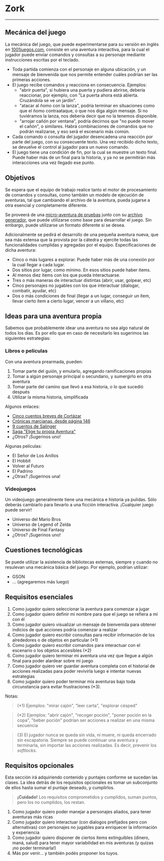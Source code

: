 # Zork
---
## Mecánica del juego

La mecánica del juego, que puede experimentarse para su versión en inglés en [1001juegos.com](http://www.1001juegos.com/juego/zork), consiste en una aventura interactiva, para la cual el jugador puede enviar comandos y consultas a su personaje mediante instrucciones escritas por el teclado.

* Toda partida comienza con el personaje en alguna ubicación, y un mensaje de bienvenida que nos permite entender cuáles podrían ser las primeras acciones.
* El juego recibe comandos y reacciona en consecuencia. Ejemplos:
  * "abrir puerta", si hubiera una puerta y pudiera abrirse, debería reaccionar, por ejemplo, con "La puerta ahora está abierta. Cruzándola se ve un jardín".
  * "atacar al ñomo con la lanza", podría terminar en situaciones como que el ñomo contraataque, o que nos diga algún mensaje. Si no tuviéramos la lanza, nos debería decir que no la tenemos disponible.
  * "arrojar cañón por ventana", podría decirnos que "no puede mover el cañón", o similares. Habrá combinaciones de comandos que no podrán realizarse, y eso será el escenario más común.
* Cada comando o consulta del jugador desencadena una reacción por parte del juego, con su consecuente texto. Una vez recibido dicho texto, se devuelve el control al jugador para un nuevo comando.
* El juego tiene una condición de fin, por la cual se muestre un texto final. Puede haber más de un final para la historia, y ya no se permitirán más interacciones una vez llegado ese punto.

## Objetivos

Se espera que el equipo de trabajo realice tanto el motor de procesamiento de comandos y consultas, como también un modelo de ejecución de aventuras, tal que cambiando el archivo de la aventura, pueda jugarse a otra esencial y completamente diferente.

Se proveerá de una [micro-aventura de pruebas](mi) junto con su [archivo generador](mi.zork), que puede utilizarse como base para desarrollar el juego. Sin embargo, puede utilizarse un formato diferente si se desea.

Adicionalmente se pedirá el desarrollo de una pequeña aventura nueva, que sea más extensa que la provista por la cátedra y ejercite todas las funcionalidades cumplidas y agregadas por el equipo. Especificaciones de dicha aventura:

* Cinco o más lugares a explorar. Puede haber más de una conexión por la cual llegar a cada lugar.
* Dos sitios por lugar, como mínimo. En esos sitios puede haber ítems.
* Al menos diez ítems con los que pueda interactuarse.
* Tres o más maneras de interactuar distintas (abrir, usar, golpear, etc)
* Cinco personajes no jugables con los que interactuar (dialogar, combatir, ayudar, etc)
* Dos o más condiciones de final (llegar a un lugar, conseguir un ítem, llevar cierto ítem a cierto lugar, vencer a un villano, etc)

## Ideas para una aventura propia

Sabemos que probablemente idear una aventura no sea algo natural de todos los días. Es por ello que en caso de necesitarlo les sugerimos las siguientes estrategias:

### Libros o películas

Con una aventura prearmada, pueden:

1. Tomar parte del guión, y emularlo, agregando ramificaciones propias
2. Tomar a algún personaje principal o secundario, y sumergirlo en otra aventura
3. Tomar parte del camino que llevó a esa historia, o lo que sucedió después
4. Utilizar la misma historia, simplificada

Algunos enlaces:

* [Cinco cuentos breves de Cortázar](https://www.filo.news/5-cuentos-breves-de-Cortazar-para-disfrutar--t201708260003.html)
* [Crónicas marcianas, desde página 146](http://depa.fquim.unam.mx/amyd/archivero/CronicasMarcianas_32306.pdf)
* [9 cuentos de Salinger](https://emakbakea.files.wordpress.com/2019/02/nueve-cuentos.pdf)
* [Saga "Elige tu propia Aventura"](https://www.elconfidencial.com/tecnologia/2013-08-24/una-app-devuelve-a-la-vida-a-los-libros-de-elige-tu-propia-aventura_20521/)
* ¿Otros? ¡Sugerinos uno!

Algunas películas:
* El Señor de Los Anillos
* El Hobbit
* Volver al Futuro
* El Padrino
* ¿Otras? ¡Sugerinos una!

### Videojuegos

Un videojuego generalmente tiene una mecánica e historia ya pulidas. Sólo deberás cambiarlo para llevarlo a una ficción interactiva. ¡Cualquier juego puede servir!

* Universo del Mario Bros
* Universo de Legend of Zelda
* Universo de Final Fantasy
* ¿Otros? ¡Sugerinos uno!

## Cuestiones tecnológicas

Se puede utilizar la asistencia de bibliotecas externas, siempre y cuando no resulevan una mecánica básica del juego. Por ejemplo, podrían utilizar:

* GSON
* ... (agregaremos más luego)

## Requisitos esenciales

1. Como jugador quiero seleccionar la aventura para comenzar a jugar
2. Como jugador quiero definir mi nombre para que el juego se refiera a mí con él
3. Como jugador quiero visualizar un mensaje de bienvenida para obtener indicios de qué acciones podría comenzar a realizar
4. Como jugador quiero escribir consultas para recibir información de los alrededores o de objetos en particular (*1)
5. Como jugador quiero escribir comandos para interactuar con el escenario o los objetos accesibles (*2)
6. Como jugador quiero terminar mi aventura una vez que llegue a algún final para poder alardear sobre mi juego
7. Como jugador quiero ver guardar aventura completa con el historial de acciones realizadas para poder revivirla luego e intentar nuevas estrategias
8. Como jugador quiero poder terminar mis aventuras bajo toda circunstancia para evitar frustraciones (*3).

Notas:
> (*1) Ejemplos: "mirar cajón", "leer carta", "explorar césped"

> (*2) Ejemplos: "abrir cajón", "recoger poción", "poner poción en la copa", "beber poción" podrían ser acciones a realizar en una misma secuencia

> (3) El jugador nunca se queda sin vida, ni muere, ni queda encerrado sin escapatoria. Siempre se puede continuar una aventura y terminarla, sin importar las acciones realizadas. Es decir, prevenir los *softlocks*.


## Requisitos opcionales

Esta sección irá adquiriendo contenido y puntajes conforme se sucedan las clases. La idea detrás de los requisitos opcionales es tomar un subconjunto de ellos hasta sumar el puntaje deseado, y cumplirlos.

> **¡Cuidado!** Los requisitos comprometidos y cumplidos, suman puntos, pero los no cumplidos, los restan.

1. Como jugador quiero poder manejar a personajes aliados, para tener aventuras más ricas
2. Como jugador quiero interactuar (con dialogos prefijados pero con alternativas) con personajes no jugables para enriquecer la información y experiencia
3. Como jugador quiero disponer de ciertos ítems extinguibles (dinero, maná, salud) para tener mayor variabilidad en mis aventuras (y quizas ¡no poder terminarla!)
4. Más por venir... y también podés proponer los tuyos.
